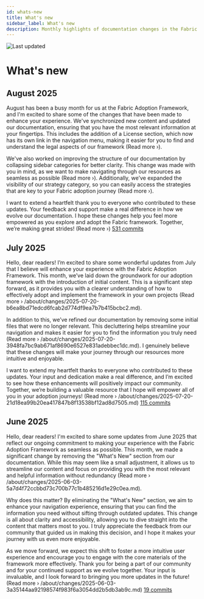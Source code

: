 ```yaml
---
id: whats-new
title: What's new
sidebar_label: What's new
description: Monthly highlights of documentation changes in the Fabric Adoption Framework.
---
```


![Last updated](https://img.shields.io/badge/last%20updated-"2025--08--08-brightgreen)

# What's new

## August 2025

August has been a busy month for us at the Fabric Adoption Framework, and I'm excited to share some of the changes that have been made to enhance your experience. We've synchronized new content and updated our documentation, ensuring that you have the most relevant information at your fingertips. This includes the addition of a License section, which now has its own link in the navigation menu, making it easier for you to find and understand the legal aspects of our framework (Read more ›). 

We've also worked on improving the structure of our documentation by collapsing sidebar categories for better clarity. This change was made with you in mind, as we want to make navigating through our resources as seamless as possible (Read more ›). Additionally, we’ve expanded the visibility of our strategy category, so you can easily access the strategies that are key to your Fabric adoption journey (Read more ›). 

I want to extend a heartfelt thank you to everyone who contributed to these updates. Your feedback and support make a real difference in how we evolve our documentation. I hope these changes help you feel more empowered as you explore and adopt the Fabric framework. Together, we’re making great strides! (Read more ›) [531 commits](https://github.com/TheTrustedAdvisor/FabricAdoptionFramework/commits/main?since=2025-08-01&until=2025-08-31)

## July 2025

Hello, dear readers! I’m excited to share some wonderful updates from July that I believe will enhance your experience with the Fabric Adoption Framework. This month, we’ve laid down the groundwork for our adoption framework with the introduction of initial content. This is a significant step forward, as it provides you with a clearer understanding of how to effectively adopt and implement the framework in your own projects (Read more › /about/changes/2025-07-20-b6ea8bd71edcd6fcab2d774df9ea7b7b415bcbc2.md).

In addition to this, we’ve refined our documentation by removing some initial files that were no longer relevant. This decluttering helps streamline your navigation and makes it easier for you to find the information you truly need (Read more › /about/changes/2025-07-20-3948fa7bc9ab671af8690e6527e831adebbec1dc.md). I genuinely believe that these changes will make your journey through our resources more intuitive and enjoyable.

I want to extend my heartfelt thanks to everyone who contributed to these updates. Your input and dedication make a real difference, and I’m excited to see how these enhancements will positively impact our community. Together, we’re building a valuable resource that I hope will empower all of you in your adoption journeys! (Read more › /about/changes/2025-07-20-21d18ea99b20ea417847b8f13538bf12ad8d7505.md) [115 commits](https://github.com/TheTrustedAdvisor/FabricAdoptionFramework/commits/main?since=2025-07-01&until=2025-07-31)

## June 2025

Hello, dear readers! I'm excited to share some updates from June 2025 that reflect our ongoing commitment to making your experience with the Fabric Adoption Framework as seamless as possible. This month, we made a significant change by removing the "What's New" section from our documentation. While this may seem like a small adjustment, it allows us to streamline our content and focus on providing you with the most relevant and helpful information without redundancy (Read more › /about/changes/2025-06-03-5a7d4f72ccbbd73c700b77c1b485216d1e29c0ea.md).

Why does this matter? By eliminating the "What's New" section, we aim to enhance your navigation experience, ensuring that you can find the information you need without sifting through outdated updates. This change is all about clarity and accessibility, allowing you to dive straight into the content that matters most to you. I truly appreciate the feedback from our community that guided us in making this decision, and I hope it makes your journey with us even more enjoyable.

As we move forward, we expect this shift to foster a more intuitive user experience and encourage you to engage with the core materials of the framework more effectively. Thank you for being a part of our community and for your continued support as we evolve together. Your input is invaluable, and I look forward to bringing you more updates in the future! (Read more › /about/changes/2025-06-03-3a35144aa92198574f983f6a3054dd2b5db3ab9c.md) [19 commits](https://github.com/TheTrustedAdvisor/FabricAdoptionFramework/commits/main?since=2025-06-01&until=2025-06-30)
